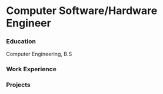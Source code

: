 # Computer Software/Hardware Engineer

### Education
Computer Engineering, B.S

### Work Experience

### Projects
